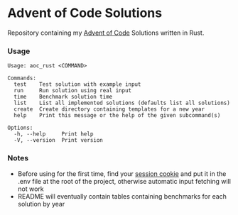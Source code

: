 # Advent of Code Solutions

Repository containing my [Advent of Code](https://www.adventofcode.com) Solutions written in Rust.

### Usage

```
Usage: aoc_rust <COMMAND>

Commands:
  test    Test solution with example input
  run     Run solution using real input
  time    Benchmark solution time
  list    List all implemented solutions (defaults list all solutions)
  create  Create directory containing templates for a new year
  help    Print this message or the help of the given subcommand(s)

Options:
  -h, --help     Print help
  -V, --version  Print version
```


### Notes
- Before using for the first time, find your [session cookie](https://github.com/wimglenn/advent-of-code-wim/issues/1) and put it in the .env file at the root of the project, otherwise automatic input fetching will not work
- README will eventually contain tables containing benchmarks for each solution by year
